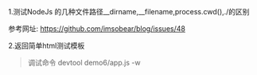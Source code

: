 

1.测试NodeJs 的几种文件路径__dirname,__filename,process.cwd(),./的区别

参考网址:
https://github.com/imsobear/blog/issues/48

2.返回简单html测试模板



> 调试命令
devtool demo6/app.js -w